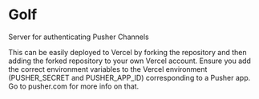 # Golf

Server for authenticating Pusher Channels

This can be easily deployed to Vercel by forking the repository and then adding the forked repository to your own Vercel account. Ensure you add the correct environment variables to the Vercel environment (PUSHER_SECRET and PUSHER_APP_ID) corresponding to a Pusher app. Go to pusher.com for more info on that.
